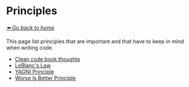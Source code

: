 # Principles

*[:arrow_left: Go back to home](../README.md)*

This page list principles that are important and that have to keep in mind when writing code.

- [Clean code book thoughts](./CLEAN_CODE_BOOK.md)
- [LeBlanc's Law](./LEBLANCS_LAW.md)
- [YAGNI Principle](./YAGNI.md)
- [Worse Is Better Principle](./WORSE_IS_BETTER.md)